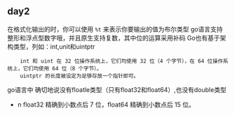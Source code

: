 ## day2
在格式化输出的时，你可以使用 ```%t``` 来表示你要输出的值为布尔类型
go语言支持整形和浮点型数字哦，并且原生支持复数，其中位的运算采用补码
Go也有基于架构类型，列如：int,unit和uintptr
```
    int 和 uint 在 32 位操作系统上，它们均使用 32 位（4 个字节），在 64 位操作系统上，它们均使用 64 位（8 个字节）。
    uintptr 的长度被设定为足够存放一个指针即可。
```
go语言中 确切地说没有floatle类型（只有float32和float64）,也没有double类型

*  n    float32 精确到小数点后 7 位，float64 精确到小数点后 15 位。